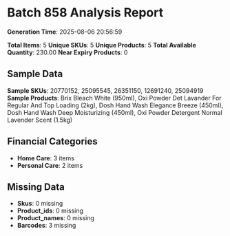 # Batch 858 Analysis Report

**Generation Time**: 2025-08-06 20:56:59

**Total Items**: 5
**Unique SKUs**: 5
**Unique Products**: 5
**Total Available Quantity**: 230.00
**Near Expiry Products**: 0

## Sample Data
**Sample SKUs**: 20770152, 25095545, 26351150, 12691240, 25094919
**Sample Products**: Brix Bleach White (950ml), Oxi Powder Det Lavander For Regular And Top Loading (2kg), Dosh Hand Wash Elegance Breeze (450ml), Dosh Hand Wash Deep Moisturizing (450ml), Oxi Powder Detergent Normal Lavender Scent (1.5kg)

## Financial Categories
- **Home Care**: 3 items
- **Personal Care**: 2 items

## Missing Data
- **Skus**: 0 missing
- **Product_ids**: 0 missing
- **Product_names**: 0 missing
- **Barcodes**: 3 missing

